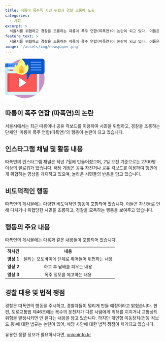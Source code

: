 ```yaml
---
title: 따릉이 폭주족 시민 위협과 경찰 조롱에 노출
categories:
  - 사회
excerpt: >
  서울시를 위협하고 경찰을 조롱하는 따릉이 폭주 연합(따폭연)이 논란이 되고 있다. 이들은 자전거나 킥보드를 이용하여 시민을 위협하며 도로교통법을 위반하는 행동을 보여준다. 이들의 인스타그램 채널은 작년 7월에 만들어졌으며, 영상에는 시민을 위협하고 경찰을 조롱하는 장면이 담겨 있다. 10대로 추정되는 이들은 무면허로 달리는 등 위법행위를 저질러왔고, 더 이상의 법 위반을 암시하며 폭주 정모를 예고하기도 했다. 경찰은 이들에 대한 단속을 예고했으며, 이들의 행동은 도로교통법을 위반하고 있음을 강조했다.
feature_text: >
  서울시를 위협하고 경찰을 조롱하는 따릉이 폭주 연합(따폭연)이 논란이 되고 있다. 이들은 자전거나 킥보드를 이용하여 시민을 위협하며 도로교통법을 위반하는 행동을 보여준다. 이들의 인스타그램 채널은 작년 7월에 만들어졌으며, 영상에는 시민을 위협하고 경찰을 조롱하는 장면이 담겨 있다. 10대로 추정되는 이들은 무면허로 달리는 등 위법행위를 저질러왔고, 더 이상의 법 위반을 암시하며 폭주 정모를 예고하기도 했다. 경찰은 이들에 대한 단속을 예고했으며, 이들의 행동은 도로교통법을 위반하고 있음을 강조했다.
image: '/assets/img/newspaper.png'
---
```


<p><img src="/assets/img/news.png" alt="rentncar 속보" /></p>

<h2>따릉이 폭주 연합 (따폭연)의 논란</h2>

<p data-ke-size="size16">서울시에서는 최근 따릉이나 공유 킥보드를 이용하여 시민을 위협하고, 경찰을 조롱하는 단체인 '따릉이 폭주 연합(따폭연)'의 행동이 논란이 되고 있습니다.</p>

<h2>인스타그램 채널 및 활동 내용</h2>

<p data-ke-size="size16">따폭연의 인스타그램 채널은 작년 7월에 만들어졌으며, 2일 오전 기준으로는 2700명 이상의 팔로워가 있습니다. 해당 계정은 공유 자전거나 공유 킥보드를 이용하여 행인에게 위협하는 영상을 게재하고 있으며, 놀라운 시민들의 반응을 담고 있습니다.</p>

<h2>비도덕적인 행동</h2>

<p data-ke-size="size16">따폭연의 게시물에는 다양한 비도덕적인 행동이 포함되어 있습니다. 이들은 자신들로 인해 다치거나 위협당한 시민을 조롱하고, 경찰을 모욕하는 행동을 보여주고 있습니다.</p>

<h2>행동의 주요 내용</h2>

<p data-ke-size="size16">따폭연의 게시물에는 다음과 같은 내용들이 포함되어 있습니다.</p>

<table>
    <tr>
        <td style="text-align: center; height: 17px;"><b>하사건</b></td>
        <td style="text-align: center; height: 17px;"><b>내용</b></td>
    </tr>
    <tr>
        <td style="text-align: center; height: 17px;"><b>영상 1</b></td>
        <td style="text-align: center; height: 17px;">달리는 오토바이에 단체로 뛰어들어 위협하는 내용</td>
    </tr>
    <tr>
        <td style="text-align: center; height: 17px;"><b>영상 2</b></td>
        <td style="text-align: center; height: 17px;">하교 후 담배를 피우는 내용</td>
    </tr>
    <tr>
        <td style="text-align: center; height: 17px;"><b>영상 3</b></td>
        <td style="text-align: center; height: 17px;">폭주 정모를 예고하는 내용</td>
    </tr>
</table>

<h2>경찰 대응 및 법적 쟁점</h2>

<p data-ke-size="size16">경찰은 따폭연의 행동을 주시하고, 경찰차들이 털리게 만들 예정이라고 밝혔습니다. 한편, 도로교통법 제46조에는 복수의 운전자가 다른 사람에게 위해를 끼치거나 교통상의 위험을 발생시키면 안 된다는 내용을 담고 있습니다. 하지만 개인형 이동장치(전동 킥보드 등)에 대한 법규는 논란이 있어, 해당 사안에 대한 법적 쟁점이 제기되고 있습니다.</p>
유용한 생활 정보가 필요하시다면, <a href="https://onioninfo.kr" rel="dofollow">onioninfo.kr</a>


